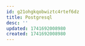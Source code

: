 ```yaml
---
id: g21ohgkqobwiztc4rtef6dz
title: Postgresql
desc: ''
updated: 1741692008980
created: 1741692008980
---
```

